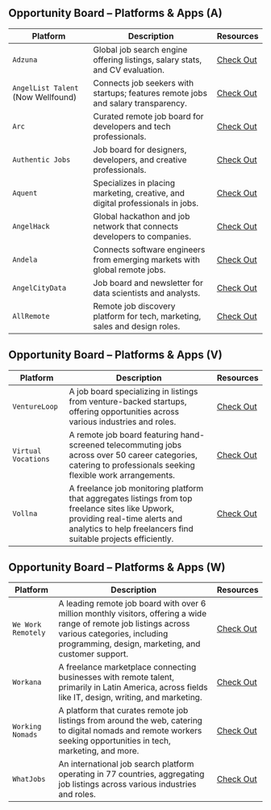 ## Opportunity Board – Platforms & Apps (A)

| **Platform**        | **Description**                                                                 | **Resources** |
|---------------------|---------------------------------------------------------------------------------|---------------|
| `Adzuna`            | Global job search engine offering listings, salary stats, and CV evaluation.   | [Check Out](https://www.adzuna.com/) |
| `AngelList Talent` (Now Wellfound) | Connects job seekers with startups; features remote jobs and salary transparency. | [Check Out](https://wellfound.com/) |
| `Arc`               | Curated remote job board for developers and tech professionals.                | [Check Out](https://arc.dev/) |
| `Authentic Jobs`    | Job board for designers, developers, and creative professionals.                | [Check Out](https://authenticjobs.com/) |
| `Aquent`            | Specializes in placing marketing, creative, and digital professionals in jobs.  | [Check Out](https://aquent.com/) |
| `AngelHack`         | Global hackathon and job network that connects developers to companies.         | [Check Out](https://angelhack.com/) |
| `Andela`            | Connects software engineers from emerging markets with global remote jobs.      | [Check Out](https://andela.com/) |
| `AngelCityData`     | Job board and newsletter for data scientists and analysts.                      | [Check Out](https://angelcitydata.com/jobs/) |
| `AllRemote`         | Remote job discovery platform for tech, marketing, sales and design roles.      | [Check Out](https://allremote.jobs/) |

## Opportunity Board – Platforms & Apps (V)

| **Platform** | **Description** | **Resources** |
|--------------|-----------------|---------------|
| `VentureLoop` | A job board specializing in listings from venture-backed startups, offering opportunities across various industries and roles. | [Check Out](https://www.ventureloop.com/ventureloop/job_search.php) |
| `Virtual Vocations` | A remote job board featuring hand-screened telecommuting jobs across over 50 career categories, catering to professionals seeking flexible work arrangements. | [Check Out](https://www.virtualvocations.com/) |
| `Vollna` | A freelance job monitoring platform that aggregates listings from top freelance sites like Upwork, providing real-time alerts and analytics to help freelancers find suitable projects efficiently. | [Check Out](https://www.vollna.com/) |


## Opportunity Board – Platforms & Apps (W)

| **Platform** | **Description** | **Resources** |
|--------------|-----------------|---------------|
| `We Work Remotely` | A leading remote job board with over 6 million monthly visitors, offering a wide range of remote job listings across various categories, including programming, design, marketing, and customer support. | [Check Out](https://weworkremotely.com/) |
| `Workana` | A freelance marketplace connecting businesses with remote talent, primarily in Latin America, across fields like IT, design, writing, and marketing. | [Check Out](https://www.workana.com/) |
| `Working Nomads` | A platform that curates remote job listings from around the web, catering to digital nomads and remote workers seeking opportunities in tech, marketing, and more. | [Check Out](https://www.workingnomads.com/jobs) |
| `WhatJobs` | An international job search platform operating in 77 countries, aggregating job listings across various industries and roles. | [Check Out](https://www.whatjobs.com/) |

